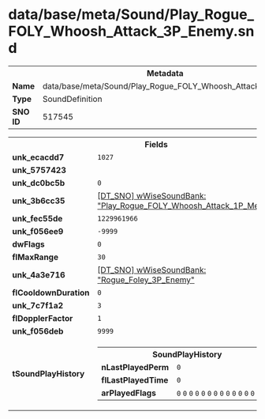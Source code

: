 <h1>data/base/meta/Sound/Play_Rogue_FOLY_Whoosh_Attack_3P_Enemy.snd</h1><table><tr><th colspan="100%">Metadata</th></tr><tr><td><b>Name</b></td><td>data/base/meta/Sound/Play_Rogue_FOLY_Whoosh_Attack_3P_Enemy.snd</td></tr><tr><td><b>Type</b></td><td>SoundDefinition</td></tr><tr><td><b>SNO ID</b></td><td>517545</td></tr></table>

<table><tr><th colspan="100%">Fields</th></tr><tr><td><b>unk_ecacdd7</b></td><td><code>1027</code></td></tr><tr><td><b>unk_5757423</b></td><td></td></tr><tr><td><b>unk_dc0bc5b</b></td><td><code>0</code></td></tr><tr><td><b>unk_3b6cc35</b></td><td><a href="..\wWiseSoundBank\Play_Rogue_FOLY_Whoosh_Attack_1P_MediaShared.wsb">[DT_SNO] wWiseSoundBank: "Play_Rogue_FOLY_Whoosh_Attack_1P_MediaShared"</a></td></tr><tr><td><b>unk_fec55de</b></td><td><code>1229961966</code></td></tr><tr><td><b>unk_f056ee9</b></td><td><code>-9999</code></td></tr><tr><td><b>dwFlags</b></td><td><code>0</code></td></tr><tr><td><b>flMaxRange</b></td><td><code>30</code></td></tr><tr><td><b>unk_4a3e716</b></td><td><a href="..\wWiseSoundBank\Rogue_Foley_3P_Enemy.wsb">[DT_SNO] wWiseSoundBank: "Rogue_Foley_3P_Enemy"</a></td></tr><tr><td><b>flCooldownDuration</b></td><td><code>0</code></td></tr><tr><td><b>unk_7c7f1a2</b></td><td><code>3</code></td></tr><tr><td><b>flDopplerFactor</b></td><td><code>1</code></td></tr><tr><td><b>unk_f056deb</b></td><td><code>9999</code></td></tr><tr><td><b>tSoundPlayHistory</b></td><td><table><tr><th colspan="100%">SoundPlayHistory</th></tr><tr><td><b>nLastPlayedPerm</b></td><td><code>0</code></td></tr><tr><td><b>flLastPlayedTime</b></td><td><code>0</code></td></tr><tr><td><b>arPlayedFlags</b></td><td><code>0</code>
<code>0</code>
<code>0</code>
<code>0</code>
<code>0</code>
<code>0</code>
<code>0</code>
<code>0</code>
<code>0</code>
<code>0</code>
<code>0</code>
<code>0</code>
<code>0</code>
<code>0</code>
<code>0</code>
<code>0</code>
</td></tr></table>

</td></tr></table>

